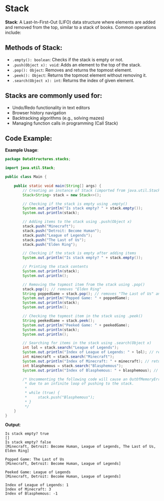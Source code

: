 # Stack
**Stack**: A Last-In-First-Out (LIFO) data structure where elements are added and removed from the top, similar to a stack of books. Common operations include:

## Methods of Stack:
- `.empty(): boolean`: Checks if the stack is empty or not.
- `.push(Object x): void`: Adds an element to the top of the stack.
- `.pop(): Object`: Removes and returns the topmost element.
- `.peek(): Object`: Returns the topmost element without removing it.
- `.search(Object x): int`: Returns the index of given element.

## Stacks are commonly used for:
- Undo/Redo functionality in text editors
- Browser history navigation
- Backtracking algorithms (e.g., solving mazes)
- Managing function calls in programming (Call Stack)

## Code Example:

**Example Usage**:
```java
package DataStructures.stacks;

import java.util.Stack;

public class Main {
   
    public static void main(String[] args) {
        // Creating an instance of Stack (imported from java.util.Stack)
        Stack<String> stack = new Stack<>();

        // Checking if the stack is empty using .empty()
        System.out.println("Is stack empty? " + stack.empty());
        System.out.println(stack);

        // Adding items to the stack using .push(Object x)
        stack.push("Minecraft");
        stack.push("Detroit: Become Human");
        stack.push("League of Legends");
        stack.push("The Last of Us");
        stack.push("Elden Ring");

        // Checking if the stack is empty after adding items
        System.out.println("Is stack empty? " + stack.empty());

        // Printing the stack contents
        System.out.println(stack);
        System.out.println();

        // Removing the topmost item from the stack using .pop()
        stack.pop(); // removes "Elden Ring"
        String poppedGame = stack.pop(); // removes "The Last of Us" and assigns it to a variable
        System.out.println("Popped Game: " + poppedGame);
        System.out.println(stack);
        System.out.println();

        // Checking the topmost item in the stack using .peek()
        String peekedGame = stack.peek();
        System.out.println("Peeked Game: " + peekedGame);
        System.out.println(stack);
        System.out.println();

        // Searching for items in the stack using .search(Object x)
        int lol = stack.search("League of Legends");
        System.out.println("Index of League of Legends: " + lol); // returns 1, not 0
        int minecraft = stack.search("Minecraft");
        System.out.println("Index of Minecraft: " + minecraft); // returns 3
        int blasphemous = stack.search("Blasphemous");
        System.out.println("Index of Blasphemous: " + blasphemous); // returns -1

        /* Uncommenting the following code will cause an OutOfMemoryError
         * due to an infinite loop of pushing to the stack.
         *
         * while (true) {
         *     stack.push("Blasphemous");
         * }
         */
    }
}
```

**Output**:
```
Is stack empty? true
[]
Is stack empty? false
[Minecraft, Detroit: Become Human, League of Legends, The Last of Us, Elden Ring]

Popped Game: The Last of Us
[Minecraft, Detroit: Become Human, League of Legends]

Peeked Game: League of Legends
[Minecraft, Detroit: Become Human, League of Legends]

Index of League of Legends: 1
Index of Minecraft: 3
Index of Blasphemous: -1
```
